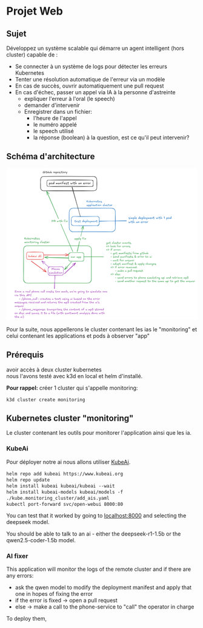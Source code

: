 # Projet Web

## Sujet

Développez un système scalable qui démarre un agent intelligent (hors cluster) capable de :

- Se connecter à un système de logs pour détecter les erreurs Kubernetes
- Tenter une résolution automatique de l'erreur via un modèle
- En cas de succès, ouvrir automatiquement une pull request
- En cas d'échec, passer un appel via IA à la personne d'astreinte
   - expliquer l'erreur à l'oral (le speech)
    - demander d'intervenir
    - Enregistrer dans un fichier:
        - l'heure de l'appel
        - le numéro appelé
        - le speech utilisé
        - la réponse (boolean) à la question, est ce qu'il peut intervenir?


## Schéma d'architecture

![diagramme d'architecture](./diagram.png)

Pour la suite, nous appellerons le cluster contenant les ias le "monitoring" et celui contenant les applications et pods à observer "app"

## Prérequis

avoir accès à deux cluster kubernetes  
nous l'avons testé avec k3d en local et helm d'installé.

**Pour rappel:**
créer 1 cluster qui s'appelle monitoring:
```
k3d cluster create monitoring
```

## Kubernetes cluster "monitoring"

Le cluster contenant les outils pour monitorer l'application ainsi que les ia.

### KubeAi

Pour déployer notre ai nous allons utiliser [KubeAi](https://www.kubeai.org/).

```
helm repo add kubeai https://www.kubeai.org
helm repo update
helm install kubeai kubeai/kubeai --wait
helm install kubeai-models kubeai/models -f ./kube.monitoring_cluster/add_ais.yaml
kubectl port-forward svc/open-webui 8000:80
```

You can test that it worked by going to [localhost:8000](http://localhost:8000) and selecting the deepseek model.

You should be able to talk to an ai - either the deepseek-r1-1.5b or the qwen2.5-coder-1.5b model.

### AI fixer

This application will monitor the logs of the remote cluster and if there are any errors:
- ask the qwen model to modify the deployment manifest and apply that one in hopes of fixing the error
- if the error is fixed -> open a pull request
- else -> make a call to the phone-service to "call" the operator in charge

To deploy them, 